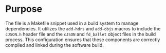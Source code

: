 # Purpose
The file is a Makefile snippet used in a build system to manage dependencies. It utilizes the `add-hdrs` and `add-objs` macros to include the `cJSON.h` header file and the `cJSON` and `fd_ballet` object files in the build process. This configuration ensures that these components are correctly compiled and linked during the software build.
